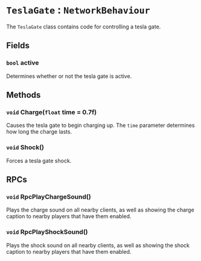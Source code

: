 # `TeslaGate` : `NetworkBehaviour`
The `TeslaGate` class contains code for controlling a tesla gate.

## Fields

### `bool` active
Determines whether or not the tesla gate is active.

## Methods

### `void` Charge(`float` time = 0.7f)
Causes the tesla gate to begin charging up. The `time` parameter determines how long the charge lasts.

### `void` Shock()
Forces a tesla gate shock.

## RPCs

### `void` RpcPlayChargeSound()
Plays the charge sound on all nearby clients, as well as showing the charge caption to nearby players that have them enabled.

### `void` RpcPlayShockSound()
Plays the shock sound on all nearby clients, as well as showing the shock caption to nearby players that have them enabled.